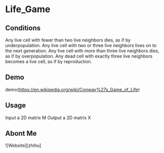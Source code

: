 # Life_Game

## Conditions
Any live cell with fewer than two live neighbors dies, as if by underpopulation.
Any live cell with two or three live neighbors lives on to the next generation.
Any live cell with more than three live neighbors dies, as if by overpopulation.
Any dead cell with exactly three live neighbors becomes a live cell, as if by reproduction.

## Demo
demo(https://en.wikipedia.org/wiki/Conway%27s_Game_of_Life)


## Usage
Input a 2D matrix M
Output a 2D matrix X

## Abont Me
![Website][zhihu]
